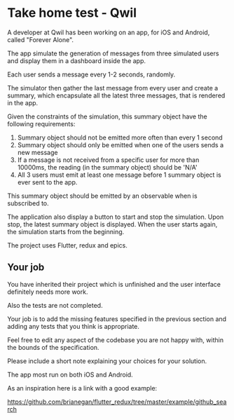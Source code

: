 # Take home test - Qwil

A developer at Qwil has been working on an app, for iOS and Android, called "Forever Alone".

The app simulate the generation of messages from three simulated users and display them in a dashboard inside the app.

Each user sends a message every 1-2 seconds, randomly.

The simulator then gather the last message from every user and create a summary, which encapsulate all the latest three messages, that is rendered in the app.

Given the constraints of the simulation, this summary object have the following requirements:

1) Summary object should not be emitted more often than every 1 second
2) Summary object should only be emitted when one of the users sends a new message
3) If a message is not received from a specific user for more than 10000ms, the reading (in the summary object) should be 'N/A'
4) All 3 users must emit at least one message before 1 summary object is ever sent to the app.

This summary object should be emitted by an observable when is subscribed to.

The application also display a button to start and stop the simulation. Upon stop, the latest summary object is displayed.
When the user starts again, the simulation starts from the beginning.

The project uses Flutter, redux and epics.

## Your job

You have inherited their project which is unfinished and the user interface definitely needs more work.

Also the tests are not completed.

Your job is to add the missing features specified in the previous section and adding any tests that you think is appropriate.

Feel free to edit any aspect of the codebase you are not happy with, within the bounds of the specification.

Please include a short note explaining your choices for your solution.

The app most run on both iOS and Android.

As an inspiration here is a link with a good example:

https://github.com/brianegan/flutter_redux/tree/master/example/github_search
